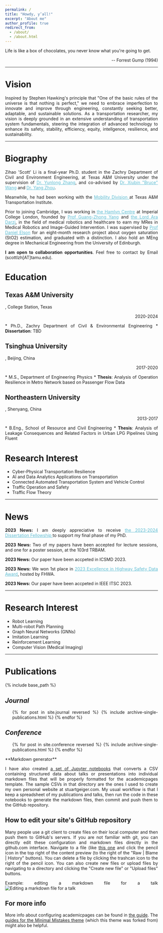 ```yaml
---
permalink: /
title: "Howdy, y’all!"
excerpt: "About me"
author_profile: true
redirect_from: 
  - /about/
  - /about.html
---
```





<p>Life is like a box of chocolates, you never know what you're going to get.</p>
<p style="text-align: right;">-- Forrest Gump (1994)</p>




<hr color="#FFFFFF" />

Vision
======
<div style="text-align: justify"> 

<p> Inspired by Stephen Hawking's principle that "One of the basic rules of the universe is that nothing is perfect," we need to embrace imperfection to innovate and improve through engineering, constantly seeking better, adaptable, and sustainable solutions. As a transportation researcher, my vision is deeply grounded in an extensive understanding of transportation system fundamentals, steering the integration of advanced technology to enhance its safety, stability, efficiency, equity, intellgence, resilience, and sustainability.</p> 


<!-- <p> Thoughout my research jounery towards this revolution so far, I have been inspired by my superivisor (<a href="https://www.proroklab.org/" style="color:#5dbcd2;">Prof Amanda Prorok</a>),  (<a href="https://www.science.org/doi/10.1126/scirobotics.aam8638" style="color:#5dbcd2;"> Prof Guang-zhong Yang</a>-->

<hr color="#FFFFFF" />
</div>


Biography
======

<!-- --------------------------------First Person --------------------------- -->

<div style="text-align: justify"> 

<p>Zihao 'Scott' Li is a final-year Ph.D. student in the Zachry Department of Civil and Environment Engineering, at Texas A&M University under the supervision of <a href="https://engineering.tamu.edu/civil/profiles/yzhang.html" style="color:#5dbcd2;">Dr. Yunlong Zhang</a>, and co-advised by  <a href="https://engineering.tamu.edu/civil/profiles/bwang.html" style="color:#5dbcd2;">Dr. Xiubin "Bruce" Wang</a> and <a href="https://engineering.tamu.edu/civil/profiles/zhou-yang.html" style="color:#5dbcd2;">Dr. Yang Zhou</a>.



  Meanwhile, he had been working with the <a href="https://mobility.tamu.edu/" style="color:#5dbcd2;"> Mobility Division </a> at Texas A&M Transportation Institute.


<p>Prior to joining Cambridge, I was working in <a href="https://www.imperial.ac.uk/hamlyn-centre/" style="color:#5dbcd2;">the Hamlyn Centre</a> at Imperial College London, founded by <a href="https://ieeexplore.ieee.org/author/37276270800" style="color:#5dbcd2;">Prof Guang-Zhong Yang</a> and <a href="https://www.imperial.ac.uk/people/a.darzi" style="color:#5dbcd2;">the Lord Ara Darzi</a>,  in the field of medical robotics and healthcare to earn my MRes in Medical Robotics and Image-Guided Intervention. I was supervised by <a href="https://www.imperial.ac.uk/people/daniel.elson" style="color:#5dbcd2;">Prof Daniel Elson</a> for an eight-month research project about oxygen saturation (StO2) estimation, and graduated with a distinction. I also hold an MEng degree in Mechanical Engineering from the University of Edinburgh.</p> 



<p><b>I am open to collaboration opportunities</b>. Feel free to contact by Email (scottlzh[AT]tamu.edu).


Education
======
<h2>Texas A&M University</h2>, College Station, Texas <p style="text-align: right;">2020-2024</p>
* Ph.D., Zachry Department of Civil & Environmental Engineering
* <b>Dissertation</b>: TBD


<h2>Tsinghua University</h2>, Beijing, China <p style="text-align: right;">2017-2020</p>
* M.S., Department of Engineering Physics
* <b>Thesis</b>: Analysis of Operation Resilience in Metro Network based on Passenger Flow Data

<!-- ## <i>Northeastern University</i>, 2011-2013 ## -->
<h2>Northeastern University</h2>, Shenyang, China <p style="text-align: right;">2013-2017</p>
* B.Eng., School of Resource and Civil Engineering
* <b>Thesis</b>: Analysis of Leakage Consequences and Related Factors in Urban LPG Pipelines Using Fluent 


Research Interest
======
<ul>
<li>Cyber-Physical Transportation Resilience</li>
<li>AI and Data Analytics Applications on Transportation</li>
<li>Connected Automated Transportation System and Vehicle Control </li>
<li>Traffic Operation and Safety  </li>
<li>Traffic Flow Theory </li>
</ul>

<hr color="#FFFFFF" />


News
======

<div style="text-align: justify"> 

<p><b>2023 News:</b> I am deeply appreciative to receive <a href="https://grad.tamu.edu/knowledge-center/funding-and-benefits/2023-2024-dissertation-fellowship-awardees" style="color:#5dbcd2;"> the 2023-2024 Dissertation Fellowship </a> to support my final phase of my PhD.</p>

<p><b>2023 News:</b> Two of my papers have been accepted for lecture sessions, and one for a poster session, at the 103rd TRBAM.

<p><b>2023 News:</b> Our paper have been accpeted in ICSMD 2023.

<p><b>2023 News:</b> We won 1st place in <a href="https://highways.dot.gov/research/safety/hsis/Excellence-Awards" style="color:#5dbcd2;">2023 Excellence in Highway Safety Data Award</a>, hosted by FHWA.

<p><b>2023 News:</b> Our paper have been accpeted in IEEE ITSC 2023.





<!-- <p><b>2022 News:</b> I am deeply appreciated to receive <a href="https://www.hughes.cam.ac.uk/student-centre/welfare/financial-hardship/" style="color:#5dbcd2;">Chui Wen Mei Memorial Bursary</a> to support my final period of my PhD.</p>


<p><b>2022 News:</b> Our paper got accepted in <a href="https://arxiv.org/pdf/2105.08601.pdf" style="color:#5dbcd2;">SSRR 2022</a>.</p>


<p><b>2022 News:</b> Our paper was awarded <a href="https://www.cst.cam.ac.uk/news/presenting-hall-fame-awards" style="color:#5dbcd2;">Publication of the Year</a> by the Department of Computer Science and Technology at the University of Cambridge.</p>


<p><b>2022 News:</b> Our paper got accepted in <a href="https://arxiv.org/pdf/2012.14906.pdf" style="color:#5dbcd2;">TSP 2022</a>.</p>

<p><b>2022 News:</b> Our (MPhil student co-supervised by me, Matthew Malencia, Prof Amanda Prorok) paper (GNNs for TSP) got accepted in <a href="https://arxiv.org/pdf/2110.05291.pdf" style="color:#5dbcd2;">ICLR 2022</a>.</p>

<p><b>2022 News:</b> Our system paper (the first truly decentralized robotics system based on GNNs) got accepted in <a href="https://arxiv.org/pdf/2111.01777.pdf" style="color:#5dbcd2;">ICRA 2022</a>. Feel free to access our <a href="https://github.com/proroklab/rl_multi_agent_passage" style="color:#5dbcd2;"> public repo</a>. </p>

<p><b>2022 News:</b> Our blue-sky paper got accepted in <a href="https://arxiv.org/pdf/2107.12254.pdf" style="color:#5dbcd2;">AAMAS 2022</a>.</p>

<p><b>2022 News:</b> Invited talk about 'Graph Neural Networks from Robot Learning and Beyond' at ShenlanXueyuan as part of an online course related to Graph Neural Networks developed by <a href="https://www.cse.msu.edu/~tangjili/" style="color:#5dbcd2;">Prof Jiliang Tang</a>. Obtain over 1k view till now.</p>
 -->

</div>


<!-- </div> -->

<!-- My research interests include:</p>
<ul>
<li>Traffic Operation, Intelligent Transportation System, Artifical Intelligence in Transportation, Transportation Resilience.</li>
</ul>
<p> -->

<!-- 
<p>I am a PhD student at ProrokLab, the Digital Technology Group (DTG) at the University of Cambridge under the supervision of <a href="https://www.proroklab.org/"
 style="color:#5dbcd2;">Dr Amanda Prorok</a>. During my PhD, I focus on <b>communication-aware motion planning</b> for multi-robot coordination. 
I am effectively investigating <b>Graph Neural Networks (GNN)</b> to build communication channels for multi-agent and multi-robot systems so that agents/robots can learn how to communicate between each other explicitly. 
My research can be applied in mobility-on-demand, automated warehouse and smart cities.</p> 


<p>Prior to joining Cambridge,  I joined <a href="https://www.imperial.ac.uk/hamlyn-centre/" style="color:#5dbcd2;">Hamlyn Centre</a> at Imperial College London, found by <a href="https://ieeexplore.ieee.org/author/37276270800" style="color:#5dbcd2;">Prof Guang-Zhong Yang</a> and <a href="https://www.imperial.ac.uk/people/a.darzi" style="color:#5dbcd2;">Prof the Lord Ara Darzi</a>  in the field of medical robots and healthcare for  the MRes in Medical Robotics and Image-Guided Intervention. I was supervised by <a href="https://www.imperial.ac.uk/people/daniel.elson" style="color:#5dbcd2;">Prof Daniel Elson</a> for eight-month research project about oxygen saturation (StO2) estimation, and graduated with Distinction for MRes degree. I also held a MEng degree in Mechanical Engineering at  University of Edinburgh.</p> 

<p>I have published papers in medical imaging area (IJCARS) and robotics field (IEEE IROS, IEEE Humanoids and AAMAS). I have served as a reviewer for IEEE IROS, IEEE ICRA, IEEE RA-L, IEEE T-RO and AAMAS.</p>

<p><b>I am open to collaboration opportunities</b> (anytime & anywhere) and <b>research internships</b> (open for Summer 2021). Feel free to contact by Email (ql295[AT]cam.ac.uk). Details of my CV can be found at <a href="../files/CV_QingbiaoLi.pdf" style="color:#5dbcd2;">PDF</a>.</p>
 --> 



<hr color="#FFFFFF" />

Research Interest
======
<ul>
<li>Robot Learning</li>
<li>Multi-robot Path Planning</li>
<li>Graph Neural Networks (GNNs)</li>
<li>Imitation Learning </li>
<li>Reinforcement Learning</li>
<li>Computer Vision (Medical Imaging) </li>
</ul>

<hr color="#FFFFFF" />

Publications
======
<!--   <ul>{% for post in site.publications reversed %}
    {% include archive-single-cv.html %}
  {% endfor %}</ul> -->

{% include base_path %}

<!-- {% for post in site.publications reversed %}
  {% include archive-single.html %}
{% endfor %}
 -->

## <i>Journal</i>
  <ul>{% for post in site.journal reversed %}
    {% include archive-single-publications.html %}
  {% endfor %}</ul>

## <i>Conference</i>
  <ul>{% for post in site.conference reversed %}
    {% include archive-single-publications.html %}
  {% endfor %}</ul>
**Markdown generator**

I have also created [a set of Jupyter notebooks](https://github.com/academicpages/academicpages.github.io/tree/master/markdown_generator
) that converts a CSV containing structured data about talks or presentations into individual markdown files that will be properly formatted for the academicpages template. The sample CSVs in that directory are the ones I used to create my own personal website at stuartgeiger.com. My usual workflow is that I keep a spreadsheet of my publications and talks, then run the code in these notebooks to generate the markdown files, then commit and push them to the GitHub repository.

How to edit your site's GitHub repository
------
Many people use a git client to create files on their local computer and then push them to GitHub's servers. If you are not familiar with git, you can directly edit these configuration and markdown files directly in the github.com interface. Navigate to a file (like [this one](https://github.com/academicpages/academicpages.github.io/blob/master/_talks/2012-03-01-talk-1.md) and click the pencil icon in the top right of the content preview (to the right of the "Raw | Blame | History" buttons). You can delete a file by clicking the trashcan icon to the right of the pencil icon. You can also create new files or upload files by navigating to a directory and clicking the "Create new file" or "Upload files" buttons. 

Example: editing a markdown file for a talk
![Editing a markdown file for a talk](/images/editing-talk.png)

For more info
------
More info about configuring academicpages can be found in [the guide](https://academicpages.github.io/markdown/). The [guides for the Minimal Mistakes theme](https://mmistakes.github.io/minimal-mistakes/docs/configuration/) (which this theme was forked from) might also be helpful.
